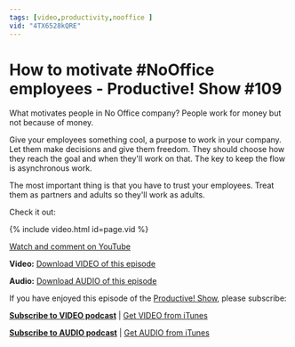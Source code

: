 ```yaml
---
tags: [video,productivity,nooffice ]
vid: "4TX6528kQRE"
---
```


# How to motivate #NoOffice employees - Productive! Show #109


What motivates people in No Office company? People work for money but not because of money.

Give your employees something cool, a purpose to work in your company. Let them make decisions and give them freedom. They should choose how they reach the goal and when they'll work on that. The key to keep the flow is asynchronous work.

The most important thing is that you have to trust your employees. Treat them as partners and adults so they'll work as adults.

Check it out:

{% include video.html id=page.vid %}

<!--More-->

[Watch and comment on YouTube](https://www.youtube.com/watch?v=4TX6528kQRE "youtube_title")

**Video:** [Download VIDEO of this episode](http://sliwinski.com/files/how-to-motivate-nooffice-employees-productive-show-109.mp4)

**Audio:** [Download AUDIO of this episode](http://sliwinski.com/files/how-to-motivate-nooffice-employees-productive-show-109.mp3)

If you have enjoyed this episode of the [Productive! Show][ps], please subscribe:

**[Subscribe to VIDEO podcast](http://sliwinski.com/rss_video.atom)** |
[Get VIDEO from iTunes][itunesv]

**[Subscribe to AUDIO podcast](http://sliwinski.com/rss_audio.atom)** |
[Get AUDIO from iTunes][itunesa]

[ps]: http://michaelsliwinski.com/show
[itunesv]: http://michaelsliwinski.com/go/itunesvideo
[itunesa]: http://michaelsliwinski.com/go/itunesaudio